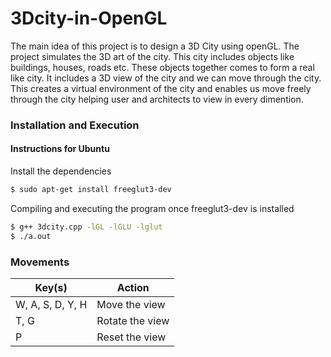 # 3Dcity-in-OpenGL

The main idea of this project is to design a 3D City using openGL. The project simulates 
the 3D art of the city. This city includes objects like buildings, houses, roads etc. These 
objects together comes to form a real like city. It includes a 3D view of the city and we 
can move through the city. This creates a virtual environment of the city and enables us 
move freely through the city helping user and architects to view in every dimention.

### Installation and Execution

#### Instructions for Ubuntu
Install the dependencies

```sh
$ sudo apt-get install freeglut3-dev
```

Compiling and executing the program once freeglut3-dev is installed

```sh
$ g++ 3dcity.cpp -lGL -lGLU -lglut
$ ./a.out
```

### Movements

| Key(s) | Action |
| ------ | ------ |
| W, A, S, D, Y, H | Move the view |
| T, G | Rotate the view |
| P | Reset the view | 
